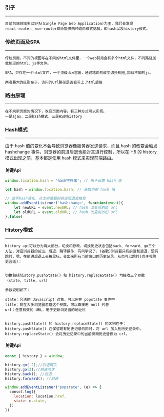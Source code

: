 <!--
 * @Author: hpw
 * @Date: 2019-07-30 14:21:51
 * @LastEditors: hpw
 * @LastEditTime: 2019-08-26 15:14:07
 -->
### 引子
***

    目前前端领域多以SPA(Single Page Web Application)为主，我们会发现
    react-router、vue-router都会提供两种路由模式选择，即hash以及history模式。

### 传统页面及SPA
***
    传统页面，不同的视图写在不同的html文件里，一个web引用会有多个html文件，不同路径加载相应的html、js等文件。

    SPA，只存在一个html文件，一个顶级div容器，通过路由的改变切换视图,加载不同的js。

    两者最大的区别在于，访问的Url路径是否会带上.html后缀



### 路由原理
***
    在不刷新页面的情况下，改变页面内容，有三种方式可以实现。
    一是ajax，二是hash模式，三是H5的history


###  Hash模式
***

由于 hash 值的变化不会导致浏览器像服务器发送请求，而且 hash 的改变会触发 hashchange 事件，浏览器的前进后退也能对其进行控制，所以在 H5 的 history 模式出现之前，基本都是使用 hash 模式来实现前端路由。    

#### 关键Api

  ```js
  window.location.hash = 'hash字符串'; // 用于设置 hash 值

  let hash = window.location.hash; // 获取当前 hash 值

  // 监听hash变化，点击浏览器的前进后退会触发
  window.addEventListener('hashchange', function(event){ 
      let newURL = event.newURL; // hash 改变后的新 url
      let oldURL = event.oldURL; // hash 改变前的旧 url
  },false)
  ```

### History模式
***
    history api可以分为两大部分，切换和修改，切换历史状态包括back、forward、go三个方法，对应浏览器的前进，后退，跳转操作，有同学说了，(谷歌)浏览器只有前进和后退，没有跳转，嗯，在前进后退上长按鼠标，会出来所有当前窗口的历史记录，从而可以跳转(也许叫跳更合适)：


    切换包括history.pushState() 和 history.replaceState() 均接收三个参数（state, title, url）

    参数说明如下：

    state：合法的 Javascript 对象，可以用在 popstate 事件中
    title：现在大多浏览器忽略这个参数，可以直接用 null 代替
    url：任意有效的 URL，用于更新浏览器的地址栏


    history.pushState() 和 history.replaceState() 的区别在于：
    history.pushState() 在保留现有历史记录的同时，将 url 加入到历史记录中。
    history.replaceState() 会将历史记录中的当前页面历史替换为 url。

#### 关键Api
```js 
const { history } = window;

history.go(-2);//后退两次
history.go(2);//前进两次
history.back(); //后退
hsitory.forward(); //前进

window.addEventListener("popstate", (e) => {
  consol.log({
    location: location.href,
    state: e.state,
  })
})

```







      